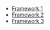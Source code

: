 - [Framework 1](/docs/framework/home.md)
- [Framework 2](/docs/framework/home.md)
- [Framework 3](/docs/framework/home.md)
